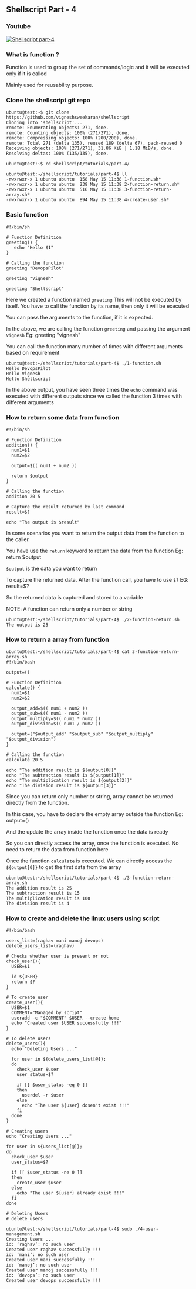 ## Shellscript Part - 4

### Youtube
[![Shellscript part-4](/content/shellscript/tutorials/images/part-4.png)](https://www.youtube.com/watch?v=NAm9xUOTubU)

### What is function ?

Function is used to group the set of commands/logic and it will be executed only if it is called

Mainly used for reusability purpose.

### Clone the shellscript git repo
```
ubuntu@test:~$ git clone https://github.com/vigneshsweekaran/shellscript
Cloning into 'shellscript'...
remote: Enumerating objects: 271, done.
remote: Counting objects: 100% (271/271), done.
remote: Compressing objects: 100% (200/200), done.
remote: Total 271 (delta 135), reused 189 (delta 67), pack-reused 0
Receiving objects: 100% (271/271), 31.86 KiB | 1.18 MiB/s, done.
Resolving deltas: 100% (135/135), done.
```

```
ubuntu@test:~$ cd shellscript/tutorials/part-4/
```

```
ubuntu@test:~/shellscript/tutorials/part-4$ ll
-rwxrwxr-x 1 ubuntu ubuntu  158 May 15 11:38 1-function.sh*
-rwxrwxr-x 1 ubuntu ubuntu  238 May 15 11:38 2-function-return.sh*
-rwxrwxr-x 1 ubuntu ubuntu  516 May 15 11:38 3-function-return-array.sh*
-rwxrwxr-x 1 ubuntu ubuntu  894 May 15 11:38 4-create-user.sh*
```

### Basic function

```
#!/bin/sh

# Function Definition
greeting() {
   echo "Hello $1"
}

# Calling the function
greeting "DevopsPilot"

greeting "Vignesh"

greeting "Shellscript"
```

Here we created a function named `greeting` This will not be executed by itself. You have to call the function by its name, then only it will be executed

You can pass the arguments to the function, if it is expected.

In the above, we are calling the function `greeting` and passing the argument `Vignesh` Eg: greeting "vignesh"

You can call the function many number of times with different arguments based on requirement

```
ubuntu@test:~/shellscript/tutorials/part-4$ ./1-function.sh 
Hello DevopsPilot
Hello Vignesh
Hello Shellscript
```

In the above output, you have seen three times the `echo` command was executed with different outputs since we called the function 3 times with different arguments

### How to return some data from function

```
#!/bin/sh

# Function Definition
addition() {
  num1=$1
  num2=$2

  output=$(( num1 + num2 ))

  return $output
}

# Calling the function
addition 20 5

# Capture the result returned by last command
result=$?

echo "The output is $result"
```

In some scenarios you want to return the output data from the function to the caller.

You have use the `return` keyword to return the data from the function Eg: return $output

`$output` is the data you want to return

To capture the returned data. After the function call, you have to use `$?` EG: result=$?

So the returned data is captured and stored to a variable

NOTE: A function can return only a number or string

```
ubuntu@test:~/shellscript/tutorials/part-4$ ./2-function-return.sh 
The output is 25
```

### How to return a array from function

```
ubuntu@test:~/shellscript/tutorials/part-4$ cat 3-function-return-array.sh 
#!/bin/bash

output=()

# Function Definition
calculate() {
  num1=$1
  num2=$2

  output_add=$(( num1 + num2 ))
  output_sub=$(( num1 - num2 ))
  output_multiply=$(( num1 * num2 ))
  output_division=$(( num1 / num2 ))

  output=("$output_add" "$output_sub" "$output_multiply" "$output_division")
}

# Calling the function
calculate 20 5

echo "The addition result is ${output[0]}"
echo "The subtraction result is ${output[1]}"
echo "The multiplication result is ${output[2]}"
echo "The division result is ${output[3]}"
```

Since you can return only number or string, array cannot be returned directly from the function.

In this case, you have to declare the empty array outside the function Eg: output=() 

And the update the array inside the function once the data is ready

So you can directly access the array, once the function is executed. No need to return the data from function here

Once the function `calculate` is executed. We can directly access the `${output[0]}` to get the first data from the array

```
ubuntu@test:~/shellscript/tutorials/part-4$ ./3-function-return-array.sh 
The addition result is 25
The subtraction result is 15
The multiplication result is 100
The division result is 4
```

### How to create and delete the linux users using script

```
#!/bin/bash

users_list=(raghav mani manoj devops)
delete_users_list=(raghav)

# Checks whether user is present or not
check_user(){
  USER=$1

  id ${USER}
  return $?
}

# To create user
create_user(){
  USER=$1
  COMMENT="Managed by script"
  useradd -c "$COMMENT" $USER --create-home
  echo "Created user $USER successfully !!!"
}

# To delete users
delete_users(){
  echo "Deleting Users ..."

  for user in ${delete_users_list[@]};
  do
    check_user $user
    user_status=$?
    
    if [[ $user_status -eq 0 ]]
    then
      userdel -r $user
    else
      echo "The user ${user} dosen't exist !!!"
    fi
  done
}

# Creating users
echo "Creating Users ..."

for user in ${users_list[@]};
do
  check_user $user
  user_status=$?

  if [[ $user_status -ne 0 ]]
  then
    create_user $user
  else
    echo "The user ${user} already exist !!!"
  fi
done

# Deleting Users
# delete_users
```

```
ubuntu@test:~/shellscript/tutorials/part-4$ sudo ./4-user-management.sh 
Creating Users ...
id: ‘raghav’: no such user
Created user raghav successfully !!!
id: ‘mani’: no such user
Created user mani successfully !!!
id: ‘manoj’: no such user
Created user manoj successfully !!!
id: ‘devops’: no such user
Created user devops successfully !!!
```